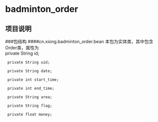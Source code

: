 # badminton_order
## 项目说明
###包结构
####cn.xiong.badminton_order.bean
     本包为实体类，其中包含Order类，属性为  
     private String id;  
     
     private String uid;  
     
     private String date;  
     
     private int start_time;  
     
     private int end_time;  
     
     private String area;  
     
     private String flag;  
     
     private float money;
     
     
     